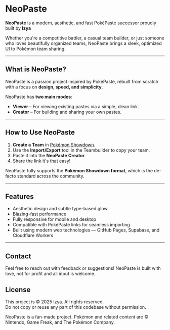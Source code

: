 #  NeoPaste

**NeoPaste** is a modern, aesthetic, and fast PokéPaste successor proudly built by **Izya**

Whether you're a competitive battler, a casual team builder, or just someone who loves beautifully organized teams, NeoPaste brings a sleek, optimized UI to Pokémon team sharing.

---

##  What is NeoPaste?

NeoPaste is a passion project inspired by PokéPaste, rebuilt from scratch with a focus on **design, speed, and simplicity**.

NeoPaste has **two main modes**:

-  **Viewer** – For viewing existing pastes via a simple, clean link.
-  **Creator** – For building and sharing your own pastes.

---

##  How to Use NeoPaste

1. **Create a Team** in [Pokémon Showdown](https://play.pokemonshowdown.com/teambuilder).
2. Use the **Import/Export** tool in the Teambuilder to copy your team.
3. Paste it into the **NeoPaste Creator**.
4. Share the link it's that easy!

NeoPaste fully supports the **Pokémon Showdown format**, which is the de-facto standard across the community.

---

##  Features

-  Aesthetic design and subtle type-based glow
-  Blazing-fast performance
-  Fully responsive for mobile and desktop
-  Compatible with PokéPaste links for seamless importing
-  Built using modern web technologies — GitHub Pages, Supabase, and Cloudflare Workers

---

## Contact

Feel free to reach out with feedback or suggestions! NeoPaste is built with love, not for profit and all input is welcome. 


## License

This project is © 2025 Izya. All rights reserved.  
Do not copy or reuse any part of this codebase without permission.

NeoPaste is a fan-made project. Pokémon and related content are © Nintendo, Game Freak, and The Pokémon Company.
